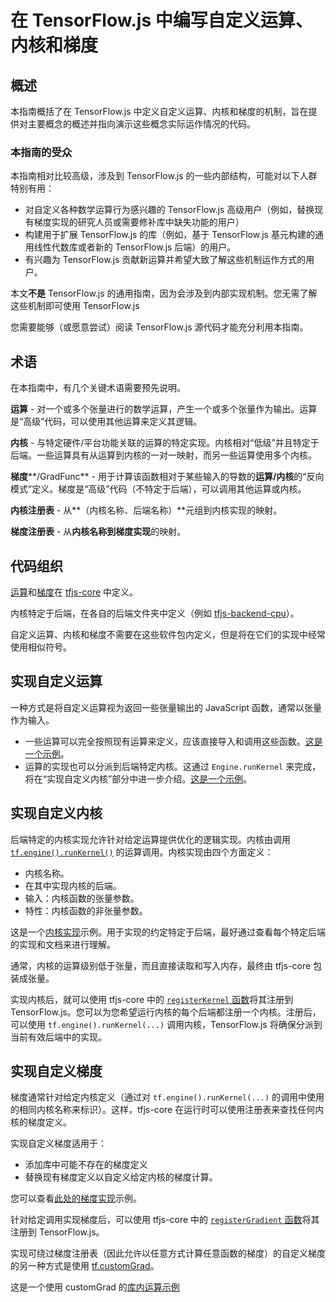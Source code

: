# 在 TensorFlow.js 中编写自定义运算、内核和梯度

## 概述

本指南概括了在 TensorFlow.js 中定义自定义运算、内核和梯度的机制，旨在提供对主要概念的概述并指向演示这些概念实际运作情况的代码。

### 本指南的受众

本指南相对比较高级，涉及到 TensorFlow.js 的一些内部结构，可能对以下人群特别有用：

- 对自定义各种数学运算行为感兴趣的 TensorFlow.js 高级用户（例如，替换现有梯度实现的研究人员或需要修补库中缺失功能的用户）
- 构建用于扩展 TensorFlow.js 的库（例如，基于 TensorFlow.js 基元构建的通用线性代数库或者新的 TensorFlow.js 后端）的用户。
- 有兴趣为 TensorFlow.js 贡献新运算并希望大致了解这些机制运作方式的用户。

本文**不是** TensorFlow.js 的通用指南，因为会涉及到内部实现机制。您无需了解这些机制即可使用 TensorFlow.js

您需要能够（或愿意尝试）阅读 TensorFlow.js 源代码才能充分利用本指南。

## 术语

在本指南中，有几个关键术语需要预先说明。

**运算** - 对一个或多个张量进行的数学运算，产生一个或多个张量作为输出。运算是“高级”代码，可以使用其他运算来定义其逻辑。

**内核** - 与特定硬件/平台功能关联的运算的特定实现。内核相对“低级”并且特定于后端。一些运算具有从运算到内核的一对一映射，而另一些运算使用多个内核。

**梯度****/GradFunc** - 用于计算该函数相对于某些输入的导数的**运算/内核**的“反向模式”定义。梯度是“高级”代码（不特定于后端），可以调用其他运算或内核。

**内核注册表** - 从**（内核名称、后端名称）**元组到内核实现的映射。

**梯度注册表** - 从**内核名称到梯度实现**的映射。

## 代码组织

[运算](https://github.com/tensorflow/tfjs/tree/master/tfjs-core/src/ops)和[梯度](https://github.com/tensorflow/tfjs/tree/master/tfjs-core/src/gradients)在 [tfjs-core](https://github.com/tensorflow/tfjs/tree/master/tfjs-core) 中定义。

内核特定于后端，在各自的后端文件夹中定义（例如 [tfjs-backend-cpu](https://github.com/tensorflow/tfjs/tree/master/tfjs-backend-cpu/src/kernels)）。

自定义运算、内核和梯度不需要在这些软件包内定义，但是将在它们的实现中经常使用相似符号。

## 实现自定义运算

一种方式是将自定义运算视为返回一些张量输出的 JavaScript 函数，通常以张量作为输入。

- 一些运算可以完全按照现有运算来定义，应该直接导入和调用这些函数。[这是一个示例](https://github.com/tensorflow/tfjs/blob/1bec37b9364df6164a4a0ad64c29e0859382f0b4/tfjs-core/src/ops/moving_average.ts)。
- 运算的实现也可以分派到后端特定内核。这通过 `Engine.runKernel` 来完成，将在“实现自定义内核”部分中进一步介绍。[这是一个示例](https://github.com/tensorflow/tfjs/blob/1bec37b9364df6164a4a0ad64c29e0859382f0b4/tfjs-core/src/ops/sqrt.ts)。

## 实现自定义内核

后端特定的内核实现允许针对给定运算提供优化的逻辑实现。内核由调用 [`tf.engine().runKernel()`](https://cs.opensource.google/tensorflow/tfjs/+/master:tfjs-core/src/engine.ts?q=runKernel&ss=tensorflow%2Ftfjs:tfjs-core%2F) 的运算调用。内核实现由四个方面定义：

- 内核名称。
- 在其中实现内核的后端。
- 输入：内核函数的张量参数。
- 特性：内核函数的非张量参数。

这是一个[内核实现](https://github.com/tensorflow/tfjs/blob/master/tfjs-backend-cpu/src/kernels/Square.ts)示例。用于实现的约定特定于后端，最好通过查看每个特定后端的实现和文档来进行理解。

通常，内核的运算级别低于张量，而且直接读取和写入内存，最终由 tfjs-core 包装成张量。

实现内核后，就可以使用 tfjs-core 中的 [`registerKernel` 函数](https://cs.opensource.google/tensorflow/tfjs/+/master:tfjs-core/src/kernel_registry.ts?q=registerKernel&ss=tensorflow%2Ftfjs:tfjs-core%2F)将其注册到 TensorFlow.js。您可以为您希望运行内核的每个后端都注册一个内核。注册后，可以使用 `tf.engine().runKernel(...)` 调用内核，TensorFlow.js 将确保分派到当前有效后端中的实现。

## 实现自定义梯度

梯度通常针对给定内核定义（通过对 `tf.engine().runKernel(...)` 的调用中使用的相同内核名称来标识）。这样，tfjs-core 在运行时可以使用注册表来查找任何内核的梯度定义。

实现自定义梯度适用于：

- 添加库中可能不存在的梯度定义
- 替换现有梯度定义以自定义给定内核的梯度计算。

您可以查看[此处的梯度实现](https://github.com/tensorflow/tfjs/tree/master/tfjs-core/src/gradients)示例。

针对给定调用实现梯度后，可以使用 tfjs-core 中的 [`registerGradient` 函数](https://cs.opensource.google/tensorflow/tfjs/+/master:tfjs-core/src/kernel_registry.ts?q=registerGradient&ss=tensorflow%2Ftfjs:tfjs-core%2F)将其注册到 TensorFlow.js。

实现可绕过梯度注册表（因此允许以任意方式计算任意函数的梯度）的自定义梯度的另一种方式是使用 [tf.customGrad](https://js.tensorflow.org/api/latest/#customGrad)。

这是一个使用 customGrad 的[库内运算示例](https://github.com/tensorflow/tfjs/blob/f111dc03a87ab7664688011812beba4691bae455/tfjs-core/src/ops/losses/softmax_cross_entropy.ts#L64)

